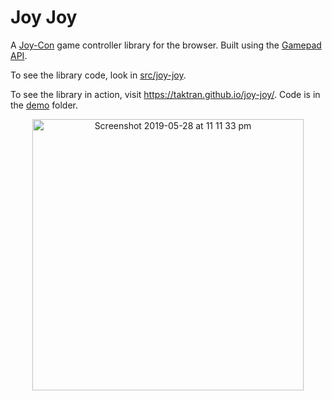 # Joy Joy

A [Joy-Con](https://en.wikipedia.org/wiki/Joy-Con) game controller library for the browser. Built using the [Gamepad API](https://developer.mozilla.org/en-US/docs/Web/API/Gamepad_API).

To see the library code, look in [src/joy-joy](./src/joy-joy).

To see the library in action, visit https://taktran.github.io/joy-joy/. Code is in the [demo](./demo) folder.

<p align="center">
  <img width="434" alt="Screenshot 2019-05-28 at 11 11 33 pm" src="https://user-images.githubusercontent.com/79451/58515942-50af6a80-819e-11e9-87f1-34a4cf25f3df.png">
</p>
